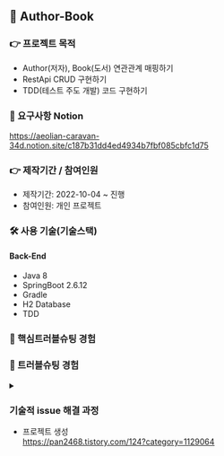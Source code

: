 ## 📌 Author-Book

### 👉 프로젝트 목적 
+ Author(저자), Book(도서) 연관관계 매핑하기
+ RestApi CRUD 구현하기 
+ TDD(테스트 주도 개발) 코드 구현하기 

### 📌 요구사항 Notion
 https://aeolian-caravan-34d.notion.site/c187b31dd4ed4934b7fbf085cbfc1d75

### 👉 제작기간 / 참여인원
+ 제작기간: 2022-10-04 ~ 진행
+ 참여인원: 개인 프로젝트

### 🛠 사용 기술(기술스택)
#### Back-End
+ Java 8
+ SpringBoot 2.6.12
+ Gradle
+ H2 Database
+ TDD

### 📌 핵심트러블슈팅 경험

### 📌 트러블슈팅 경험
<details>
<summary></summary>
<div markdown="1">

 
</div>
</details>  


### 기술적 issue 해결 과정
+ 프로젝트 생성<br> 
https://pan2468.tistory.com/124?category=1129064
  






